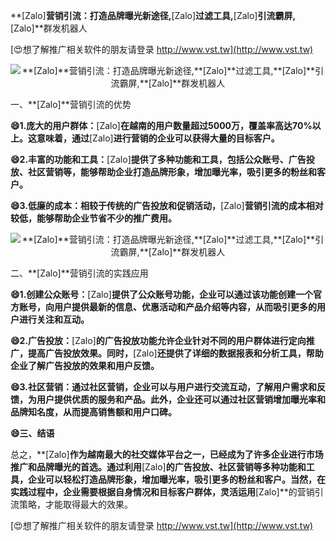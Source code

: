 **[Zalo]**营销引流：打造品牌曝光新途径,**[Zalo]**过滤工具,**[Zalo]**引流霸屏,**[Zalo]**群发机器人

[😍想了解推广相关软件的朋友请登录 http://www.vst.tw](http://www.vst.tw)

 <center><img src="https://vst.tw/MP4/tuiguang/png/1.png" alt="**[Zalo]**营销引流：打造品牌曝光新途径,**[Zalo]**过滤工具,**[Zalo]**引流霸屏,**[Zalo]**群发机器人"></center>

一、**[Zalo]**营销引流的优势

**😄1.庞大的用户群体：**[Zalo]**在越南的用户数量超过5000万，覆盖率高达70%以上。这意味着，通过**[Zalo]**进行营销的企业可以获得大量的目标客户。**

**😄2.丰富的功能和工具：**[Zalo]**提供了多种功能和工具，包括公众账号、广告投放、社区营销等，能够帮助企业打造品牌形象，增加曝光率，吸引更多的粉丝和客户。**

**😄3.低廉的成本：相较于传统的广告投放和促销活动，**[Zalo]**营销引流的成本相对较低，能够帮助企业节省不少的推广费用。**

 <center><img src="https://vst.tw/MP4/tuiguang/png/2.png" alt="**[Zalo]**营销引流：打造品牌曝光新途径,**[Zalo]**过滤工具,**[Zalo]**引流霸屏,**[Zalo]**群发机器人"></center>

二、**[Zalo]**营销引流的实践应用

**😄1.创建公众账号：**[Zalo]**提供了公众账号功能，企业可以通过该功能创建一个官方账号，向用户提供最新的信息、优惠活动和产品介绍等内容，从而吸引更多的用户进行关注和互动。**

**😄2.广告投放：**[Zalo]**的广告投放功能允许企业针对不同的用户群体进行定向推广，提高广告投放效果。同时，**[Zalo]**还提供了详细的数据报表和分析工具，帮助企业了解广告投放的效果和用户反馈。**

**😄3.社区营销：通过社区营销，企业可以与用户进行交流互动，了解用户需求和反馈，为用户提供优质的服务和产品。此外，企业还可以通过社区营销增加曝光率和品牌知名度，从而提高销售额和用户口碑。**

**😄三、结语**

总之，**[Zalo]**作为越南最大的社交媒体平台之一，已经成为了许多企业进行市场推广和品牌曝光的首选。通过利用**[Zalo]**的广告投放、社区营销等多种功能和工具，企业可以轻松打造品牌形象，增加曝光率，吸引更多的粉丝和客户。当然，在实践过程中，企业需要根据自身情况和目标客户群体，灵活运用**[Zalo]**的营销引流策略，才能取得最大的效果。

[😍想了解推广相关软件的朋友请登录 http://www.vst.tw](http://www.vst.tw)



